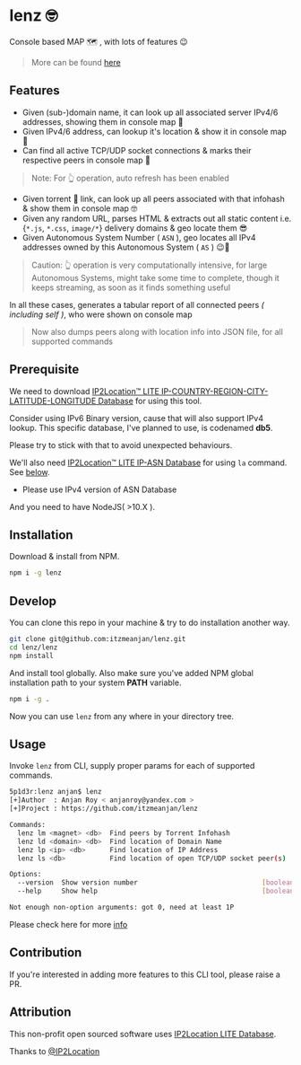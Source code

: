 # lenz 🤓

Console based MAP 🗺 , with lots of features 😉 

> More can be found [here](https://github.com/itzmeanjan/lenz#motivation)

## Features

- Given (sub-)domain name, it can look up all associated server IPv4/6 addresses, showing them in console map 🥴
- Given IPv4/6 address, can lookup it's location & show it in console map 🥳
- Can find all active TCP/UDP socket connections & marks their respective peers in console map 🤩

> Note: For 👆 operation, auto refresh has been enabled

- Given torrent 🧲 link, can look up all peers associated with that infohash & show them in console map 🤓
- Given any random URL, parses HTML & extracts out all static content i.e. {`*.js`, `*.css`, `image/*`} delivery domains & geo locate them 😎
- Given Autonomous System Number ( `ASN` ), geo locates all IPv4 addresses owned by this Autonomous System ( `AS` ) 😉🦾

> Caution: 👆 operation is very computationally intensive, for large Autonomous Systems, might take some time to complete, though it keeps streaming, as soon as it finds something useful

In all these cases, generates a tabular report of all connected peers _( including self )_, who were shown on console map

> Now also dumps peers along with location info into JSON file, for all supported commands

## Prerequisite

We need to download [IP2Location™ LITE IP-COUNTRY-REGION-CITY-LATITUDE-LONGITUDE Database](https://lite.ip2location.com/database/ip-country-region-city-latitude-longitude) for using this tool.

Consider using IPv6 Binary version, cause that will also support IPv4 lookup. This specific database, I've planned to use, is codenamed **db5**.

Please try to stick with that to avoid unexpected behaviours.

We'll also need [IP2Location™ LITE IP-ASN Database](https://lite.ip2location.com/database/ip-asn) for using `la` command. See [below](#geo-locate-ipv4-addresses-owned-by-some-autonomous-system--la-).
  - Please use IPv4 version of ASN Database

And you need to have NodeJS( >10.X ).

## Installation

Download & install from NPM.

```bash
npm i -g lenz
```

## Develop

You can clone this repo in your machine & try to do installation another way.

```bash
git clone git@github.com:itzmeanjan/lenz.git
cd lenz/lenz
npm install
```

And install tool globally. Also make sure you've added NPM global installation path to your system **PATH** variable.

```bash
npm i -g .
```

Now you can use `lenz` from any where in your directory tree.

## Usage

Invoke `lenz` from CLI, supply proper params for each of supported commands.

```bash
5p1d3r:lenz anjan$ lenz
[+]Author  : Anjan Roy < anjanroy@yandex.com >
[+]Project : https://github.com/itzmeanjan/lenz

Commands:
  lenz lm <magnet> <db>  Find peers by Torrent Infohash
  lenz ld <domain> <db>  Find location of Domain Name
  lenz lp <ip> <db>      Find location of IP Address
  lenz ls <db>           Find location of open TCP/UDP socket peer(s)

Options:
  --version  Show version number                               [boolean]
  --help     Show help                                         [boolean]

Not enough non-option arguments: got 0, need at least 1P
```

Please check here for more [info](https://github.com/itzmeanjan/lenz#usage)

## Contribution

If you're interested in adding more features to this CLI tool, please raise a PR.

## Attribution

This non-profit open sourced software uses [IP2Location LITE Database](https://lite.ip2location.com).

Thanks to [@IP2Location](https://github.com/ip2location)
